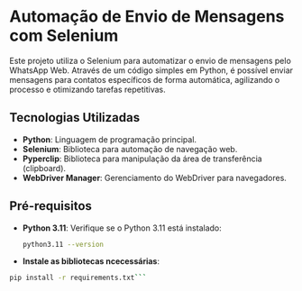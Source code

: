 # Automação de Envio de Mensagens com Selenium

Este projeto utiliza o Selenium para automatizar o envio de mensagens pelo WhatsApp Web. Através de um código simples em Python, é possível enviar mensagens para contatos específicos de forma automática, agilizando o processo e otimizando tarefas repetitivas.

## Tecnologias Utilizadas
- **Python**: Linguagem de programação principal.
- **Selenium**: Biblioteca para automação de navegação web.
- **Pyperclip**: Biblioteca para manipulação da área de transferência (clipboard).
- **WebDriver Manager**: Gerenciamento do WebDriver para navegadores.


## Pré-requisitos
- **Python 3.11**: Verifique se o Python 3.11 está instalado:

  ```bash
  python3.11 --version

- **Instale as bibliotecas ncecessárias**:
```bash
pip install -r requirements.txt```
